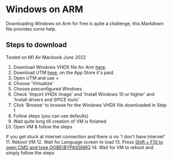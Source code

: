 # Windows on ARM
Downloading Windows on Arm for free is quite a challenge, this Markdown file provides some help.

## Steps to download
Tested on M1 Air Macbook June 2022
1. Download Windows VHDX file for Arm [here](https://www.microsoft.com/en-us/software-download/windowsinsiderpreviewARM64).
2. Download UTM [here](https://mac.getutm.app/), on the App Store it's paid.
3. Open UTM and use +
4. Choose 'Virtualize'
5. Choose preconfigured Windows
6. Check 'Import VHDX Image' and 'Install Windows 10 or higher' and 'Install drivers and SPICE tools'
7. Click 'Browse' to browse for the Windows VHDX file downloaded in Step 1
8. Follow steps (you can use defaults)
9. Wait quite long till creation of VM is finished
10. Open VM & follow the steps

If you get stuck at internet connection and there is no 'I don't have internet'
11. Reboot VM
12. Wait for Language screen to load
13. Press [Shift + F10 to open CMD and type OOBE\BYPASSNRO](https://docs.getutm.app/guides/windows/)
14. Wait for VM to reboot and simply follow the steps
